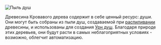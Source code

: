 ![Пыль душ](item:betterwithmods:material@23) 

Древесина Кровавого дерева содержит в себе ценный ресурс: души. Они могут быть собраны из пыли душ, создаваемой при [распиливании](../blocks/saw.md) древесины, и использованы для создания [Урн душ](../blocks/soul_urn.md).
Благодаря природе этих деревьев, они будут расти в самых неблагоприятных условиях - возможно, облегчит автоматизацию.